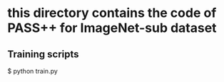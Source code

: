 # this directory contains the code of PASS++ for ImageNet-sub dataset

## Training scripts
$ python train.py
